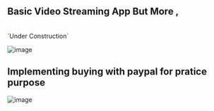 ## Basic Video Streaming App But More ,
<br>
`Under Construction`
<br>

![image](https://user-images.githubusercontent.com/53145644/162100059-d68675df-ad49-4b26-a288-e3213010da02.png)
<br>

## Implementing buying with paypal for pratice purpose
![image](https://user-images.githubusercontent.com/53145644/162210984-32275fc2-7a01-4da5-b479-36dd745715b2.png)
